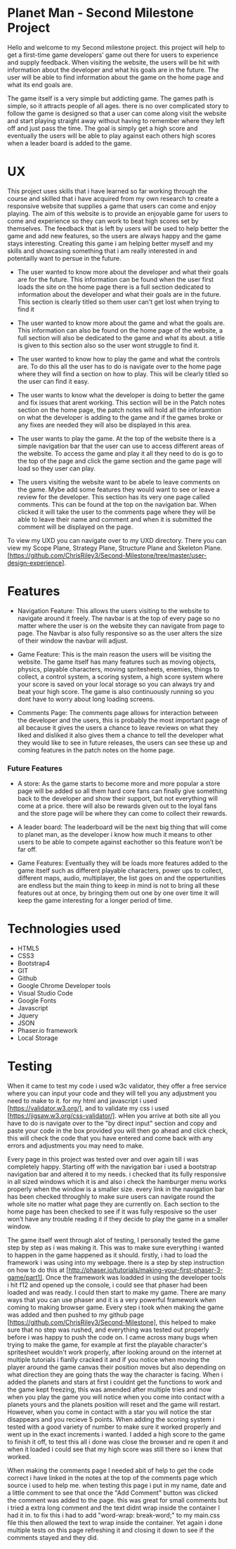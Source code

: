 # Planet Man - Second Milestone Project

Hello and welcome to my Second milestone project. this project will help to get a first-time game developers’ game out there for users to experience and supply feedback. When visiting the website, the users will be hit with information about the developer and what his goals are in the future. The user will be able to find information about the game on the home page and what its end goals are.

The game itself is a very simple but addicting game. The games path is simple, so it attracts people of all ages. there is no over complicated story to follow the game is designed so that a user can come along visit the website and start playing straight away without having to remember where they left off and just pass the time. The goal is simply get a high score and eventually the users will be able to play against each others high scores when a leader board is added to the game.

# UX

This project uses skills that i have learned so far working through the course and skilled that i have acquired from my own research to create a responsive website that supplies a game that users can come and enjoy playing. The aim of this website is to provide an enjoyable game for users to come and experience so they can work to beat high scores set by themselves. The feedback that is left by users will be used to help better the game and add new features, so the users are always happy and the game stays interesting. Creating this game i am helping better myself and my skills and showcasing something that i am really interested in and potentailly want to persue in the future.

* The user wanted to know more about the developer and what their goals are for the future. This information can be found when the user first loads the site on the home page there is a full section dedicated to information about the developer and what their goals are in the future. This section is clearly titled so them user can't get lost when trying to find it

* The user wanted to know more about the game and what the goals are. This information can also be found on the home page of the website, a full section will also be dedicated to the game and what its about. a title is given to this section also so the user wont struggle to find it.

* The user wanted to know how to play the game and what the controls are. To do this all the user has to do is navigate over to the home page where they will find a section on how to play. This will be clearly titled so the user can find it easy.

* The user wants to know what the developer is doing to better the game and fix issues that arent working. This section will be in the Patch notes section on the home page, the patch notes will hold all the inforamtion on what the developer is adding to the game and if the games broke or any fixes are needed they will also be displayed in this area.

* The user wants to play the game. At the top of the website there is a simple navigation bar that the user can use to access different areas of the website. To access the game and play it all they need to do is go to the top of the page and click the game section and the game page will load so they user can play.

* The users visiting the website want to be abele to leave comments on the game. Mybe add some features they would want to see or leave a review for the developer. This section has its very one page called comments. This can be found at the top on the navigation bar. When clicked it will take the user to the comments page where they will be able to leave their name and comment and when it is submitted the comment will be displayed on the page. 

To view my UXD you can navigate over to my UXD directory. There you can view my Scope Plane, Strategy Plane, Structure Plane and Skeleton Plane. [https://github.com/ChrisRiley3/Second-Milestone/tree/master/user-design-experience].

# Features

* Navigation Feature: This allows the users visiting to the website to navigate around it freely. The navbar is at the top of every page so no matter where the user is on the website they can navigate from page to page. The Navbar is also fully responsive so as the user alters the size of their window the navbar will adjust. 

* Game Feature: This is the main reason the users will be visiting the website. The game itself has many features such as moving objects, physics, playable characters, moving spritesheets, enemies, things to collect, a control system, a scoring system, a high score system where your score is saved on your local storage so you can always try and beat your high score. The game is also continuously running so you dont have to worry about long loading screens.

* Comments Page: The comments page allows for interaction between the developer and the users, this is probably the most important page of all because it gives the users a chance to leave reviews on what they liked and disliked it also gives them a chance to tell the developer what they would like to see in future releases, the users can see these up and coming features in the patch notes on the home page.

### Future Features

* A store: As the game starts to become more and more popular a store page will be added so all them hard core fans can finally give something back to the developer and show their support, but not everything will come at a price. there will also be rewards given out to the loyal fans and the store page will be where they can come to collect their rewards. 

* A leader board: The leaderboard will be the next big thing that will come to planet man, as the developer i know how much it means to other users to be able to compete against eachother so this feature won’t be far off.

* Game Features: Eventually they will be loads more features added to the game itself such as different playable characters, power ups to collect, different maps, audio, multiplayer, the list goes on and the oppertunities are endless but the main thing to keep in mind is not to bring all these features out at once, by bringing them out one by one over time it will keep the game interesting for a longer period of time. 

# Technologies used 

* HTML5
* CSS3
* Bootstrap4
* GIT
* Github
* Google Chrome Developer tools 
* Visual Studio Code
* Google Fonts
* Javascript 
* Jquery 
* JSON
* Phaser.io framework
* Local Storage

# Testing 

When it came to test my code i used w3c validator, they offer a free service where you can input your code and they will tell you any adjustment you need to make to it. for my html and javascript i used [https://validator.w3.org/], and to validate my css i used [https://jigsaw.w3.org/css-validator/]. wHen you arrive at both site all you have to do is navigate over to the "by direct input" section and copy and paste your code in the box provided you will then go ahead and click check, this will check the code that you have entered and come back with any errors and adjustments you may need to make. 

Every page in this project was tested over and over again till i was completely happy. Starting off with the navigation bar i used a bootstrap navigation bar and altered it to my needs. i checked that its fully responsive in all sized windows which it is and also i check the hamburger menu works properly when the window is a smaller size. every link in the navigation bar has been checked throughly to make sure users can navigate round the whole site no matter what page they are currently on. Each section to the home page has been checked to see if it was fully resposive so the user won’t have any trouble reading it if they decide to play the game in a smaller window. 

The game itself went through alot of testing, I personally tested the game step by step as i was making it. This was to make sure everything i wanted to happen in the game happened as it should. firstly, i had to load the framework i was using into my webpage. there is a step by step instruction on how to do this at [http://phaser.io/tutorials/making-your-first-phaser-3-game/part1]. Once the framework was loadded in using the developer tools i hit f12 and opened up the console, i could see that phaser had been loaded and was ready. I could then start to make my game. There are many ways that you can use phaser and it is a very powerful framework when coming to making browser game. Every step i took when making the game was added and then pushed to my github page [https://github.com/ChrisRiley3/Second-Milestone], this helped to make sure that no step was rushed, and everything was tested out properly before i was happy to push the code on. I came across many bugs when trying to make the game, for example at first the playable character's spritesheet wouldn't work properly, after looking around on the internet at multiple tutorials i fianlly cracked it and if you notice when moving the player around the game canvas their position moves but also depending on what direction they are going thats the way the character is facing. When i added the planets and stars at first i couldnt get the functions to work and the game kept freezing, this was amended after multiple tries and now when you play the game you will notice when you come into contact with a planets yours and the planets position will reset and the game will restart. However, when you come in contact with a star you will notice the star disappears and you recieve 5 points. When adding the scoring system i tested with a good variety of number to make sure it worked properly and went up in the exact increments i wanted. I added a high score to the game to finish it off, to test this all i done was close the browser and re open it and when it loaded i could see that my high score was still there so i knew that worked.

When making the comments page I needed abit of help to get the code correct i have linked in the notes at the top of the comments page which source i used to help me. when testing this page i put in my name, date and a little comment to see that once the "Add Comment" button was clicked the comment was added to the page. this was great for small comments but i tried a extra long comment and the text didnt wrap inside the container I had it in. to fix this i had to add "word-wrap: break-word;" to my main.css file this then allowed the text to wrap inside the container. Yet again i done multiple tests on this page refreshing it and closing it down to see if the comments stayed and they did.



